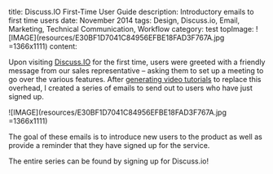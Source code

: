 title: Discuss.IO First-Time User Guide
description: Introductory emails to first time users
date: November 2014
tags: Design, Discuss.io, Email, Marketing, Technical Communication, Workflow
category: test
topImage: ![IMAGE](resources/E30BF1D7041C84956EFBE18FAD3F767A.jpg =1366x1111)
content:

Upon visiting [Discuss.IO](https://discuss.io) for the first time, users were greeted with a friendly message from our sales representative – asking them to set up a meeting to go over the various features. After [generating video tutorials](/portfolio/web-design-content-discuss-io-video-tutorials/) to replace this overhead, I created a series of emails to send out to users who have just signed up.

![IMAGE](resources/E30BF1D7041C84956EFBE18FAD3F767A.jpg =1366x1111)

The goal of these emails is to introduce new users to the product as well as provide a reminder that they have signed up for the service.

The entire series can be found by signing up for Discuss.io!

